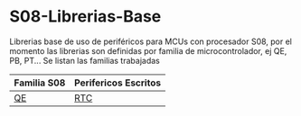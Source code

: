 # S08-Librerias-Base
Librerias base de uso de periféricos para MCUs con procesador S08, por el momento las librerias son definidas por familia de microcontrolador, ej QE, PB, PT... Se listan las familias trabajadas

|Familia S08     | Perifericos Escritos    |
|----------------|-------------------------|
|[QE](/S08QE/)   | [RTC](/S08QE/S08_RTC/)  |

